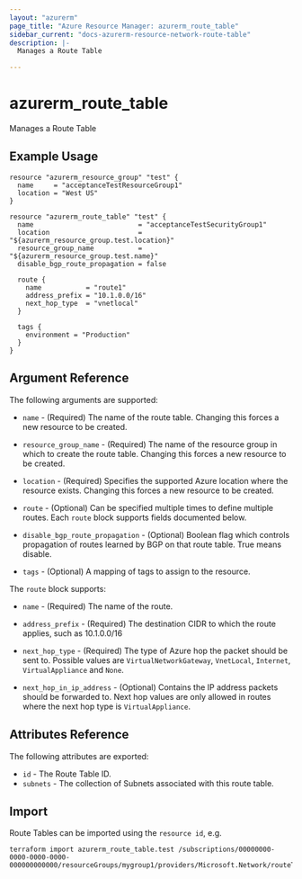 ```yaml
---
layout: "azurerm"
page_title: "Azure Resource Manager: azurerm_route_table"
sidebar_current: "docs-azurerm-resource-network-route-table"
description: |-
  Manages a Route Table

---
```


# azurerm_route_table

Manages a Route Table

## Example Usage

```hcl
resource "azurerm_resource_group" "test" {
  name     = "acceptanceTestResourceGroup1"
  location = "West US"
}

resource "azurerm_route_table" "test" {
  name                          = "acceptanceTestSecurityGroup1"
  location                      = "${azurerm_resource_group.test.location}"
  resource_group_name           = "${azurerm_resource_group.test.name}"
  disable_bgp_route_propagation = false

  route {
    name           = "route1"
    address_prefix = "10.1.0.0/16"
    next_hop_type  = "vnetlocal"
  }

  tags {
    environment = "Production"
  }
}
```

## Argument Reference

The following arguments are supported:

* `name` - (Required) The name of the route table. Changing this forces a new resource to be created.

* `resource_group_name` - (Required) The name of the resource group in which to create the route table. Changing this forces a new resource to be created.

* `location` - (Required) Specifies the supported Azure location where the resource exists. Changing this forces a new resource to be created.

* `route` - (Optional) Can be specified multiple times to define multiple routes. Each `route` block supports fields documented below.

* `disable_bgp_route_propagation` - (Optional) Boolean flag which controls propagation of routes learned by BGP on that route table. True means disable.

* `tags` - (Optional) A mapping of tags to assign to the resource.

The `route` block supports:

* `name` - (Required) The name of the route.

* `address_prefix` - (Required) The destination CIDR to which the route applies, such as 10.1.0.0/16

* `next_hop_type` - (Required) The type of Azure hop the packet should be sent to. Possible values are `VirtualNetworkGateway`, `VnetLocal`, `Internet`, `VirtualAppliance` and `None`.

* `next_hop_in_ip_address` - (Optional) Contains the IP address packets should be forwarded to. Next hop values are only allowed in routes where the next hop type is `VirtualAppliance`.


## Attributes Reference

The following attributes are exported:

* `id` - The Route Table ID.
* `subnets` - The collection of Subnets associated with this route table.

## Import

Route Tables can be imported using the `resource id`, e.g.

```shell
terraform import azurerm_route_table.test /subscriptions/00000000-0000-0000-0000-000000000000/resourceGroups/mygroup1/providers/Microsoft.Network/routeTables/mytable1
```
